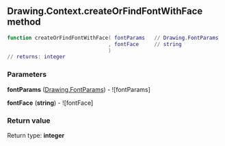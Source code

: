 ## Drawing.Context.createOrFindFontWithFace method


```lua
function createOrFindFontWithFace( fontParams   // Drawing.FontParams
                                 , fontFace     // string
                                 )
// returns: integer
```


### Parameters

**fontParams** ([Drawing.FontParams](../../Drawing/FontParams.md)) - ![fontParams]

**fontFace** (**string**) - ![fontFace]

### Return value

Return type: **integer**

